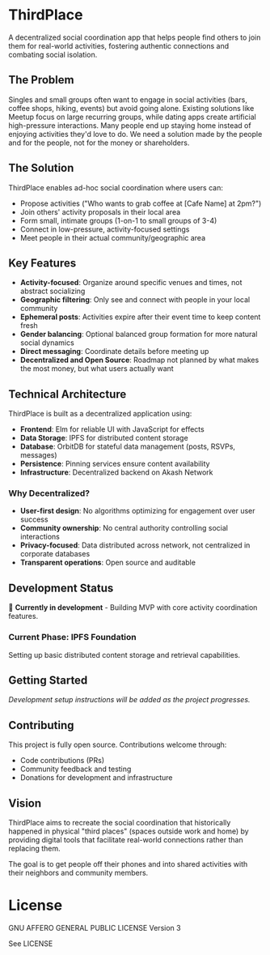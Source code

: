 # ThirdPlace

A decentralized social coordination app that helps people find others to join them for real-world activities, fostering authentic connections and combating social isolation.

## The Problem

Singles and small groups often want to engage in social activities (bars, coffee shops, hiking, events) but avoid going alone. Existing solutions like Meetup focus on large recurring groups, while dating apps create artificial high-pressure interactions. Many people end up staying home instead of enjoying activities they'd love to do. We need a solution made by the people and for the people, not for the money or shareholders.

## The Solution

ThirdPlace enables ad-hoc social coordination where users can:

- Propose activities ("Who wants to grab coffee at [Cafe Name] at 2pm?")
- Join others' activity proposals in their local area
- Form small, intimate groups (1-on-1 to small groups of 3-4)
- Connect in low-pressure, activity-focused settings
- Meet people in their actual community/geographic area

## Key Features

- **Activity-focused**: Organize around specific venues and times, not abstract socializing
- **Geographic filtering**: Only see and connect with people in your local community
- **Ephemeral posts**: Activities expire after their event time to keep content fresh
- **Gender balancing**: Optional balanced group formation for more natural social dynamics
- **Direct messaging**: Coordinate details before meeting up
- **Decentralized and Open Source**: Roadmap not planned by what makes the most money, but what users actually want

## Technical Architecture

ThirdPlace is built as a decentralized application using:

- **Frontend**: Elm for reliable UI with JavaScript for effects
- **Data Storage**: IPFS for distributed content storage
- **Database**: OrbitDB for stateful data management (posts, RSVPs, messages)
- **Persistence**: Pinning services ensure content availability
- **Infrastructure**: Decentralized backend on Akash Network

### Why Decentralized?

- **User-first design**: No algorithms optimizing for engagement over user success
- **Community ownership**: No central authority controlling social interactions
- **Privacy-focused**: Data distributed across network, not centralized in corporate databases
- **Transparent operations**: Open source and auditable

## Development Status

🚧 **Currently in development** - Building MVP with core activity coordination features.

### Current Phase: IPFS Foundation
Setting up basic distributed content storage and retrieval capabilities.

## Getting Started

*Development setup instructions will be added as the project progresses.*

## Contributing

This project is fully open source. Contributions welcome through:
- Code contributions (PRs)
- Community feedback and testing
- Donations for development and infrastructure

## Vision

ThirdPlace aims to recreate the social coordination that historically happened in physical "third places" (spaces outside work and home) by providing digital tools that facilitate real-world connections rather than replacing them.

The goal is to get people off their phones and into shared activities with their neighbors and community members.
# License
GNU AFFERO GENERAL PUBLIC LICENSE Version 3

See LICENSE
